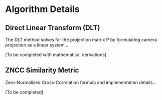 # Algorithm Details

## Direct Linear Transform (DLT)

The DLT method solves for the projection matrix P by formulating camera projection as a linear system...

[To be completed with mathematical derivations]

## ZNCC Similarity Metric

Zero-Normalized Cross-Correlation formula and implementation details...

[To be completed]